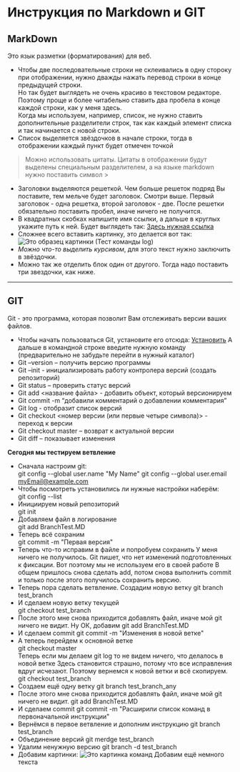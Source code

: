 
# Инструкция по Markdown и GIT

## MarkDown
Это язык разметки (форматирования) для веб.   
* Чтобы две последовательные строки не склеивались в одну стороку при отображении, нужно дважды нажать перевод строки в конце предыдущей строки.   
Но так будет выглядеть не очень красиво в текстовом редакторе.  
Поэтому проще и более читабельно ставить два пробела в конце каждой строки, как у меня здесь.  
Когда мы используем, например, список, не нужно ставить дополнительные разделители строк, так как каждый элемент списка и так начинается с новой строки.
* Список выделяется звёздочков в начале строки, тогда в отображении каждый пункт будет отмечен точкой
> Можно использовать цитаты. Цитаты в отображении будут выделены специальным разделителем, а на языке markdown нужно поставить символ >  
* Заголовки выделяются решеткой. Чем больше решеток подряд Вы поставите, тем мельче будет заголовок. Смотри выше. Первый заголовок - одна решетка, второй заголовок - две. После решетки обязательно поставить пробел, иначе ничего не получится.
* В квадратных скобках напишите имя ссылки, а дальше в круглых укажите путь к ней. Будет выглядеть так: [Здесь нужная ссылка](https://learn.microsoft.com/ru-ru/contribute/markdown-reference)
* Сложнее всего вставить картинку, это делается вот так: ![Это образец картинки (Тест команды log)](TestLog.jpg)
* *Можно что-то выделить курсивом*, для этого текст нужно заключить в звёздочки.  
* Можно так же отделить блок один от другого. Тогда надо поставить три звездочки, как ниже.
***
## GIT
Git - это программа, которая позволит Вам отслеживать версии ваших файлов.
* Чтобы начать пользоваться Git, установите его отсюда: [Установить](https://git-scm.com/downloads)
А дальше в командной строке введите нужную команду (предварительно не забудьте перейти в нужный каталог)
* Git –version – получить версию программы
* Git –init  - инициализировать работу контролера версий (создать репозиторий)
* Git status – проверить статус версий
* Git add <название файла> -  добавить объект, который версионируем
* Git commit -m “добавили комментарий о добавлении комментария”
* Git log  - отобразит список версий
* Git checkout <номер версии (или первые четыре символа)>  - переход к версии
* Git checkout master – возврат к актуальной версии
* Git diff – показывает изменения

**Сегодня мы тестируем ветвление**
* Сначала настроим git:  
git config --global user.name "My Name"
git config --global user.email myEmail@example.com
* Чтобы посмотреть установились ли нужные настройки наберём:  
git config --list
* Инициируем новый репозиторий  
git init  
* Добавляем файл в логирование  
git add BranchTest.MD
* Теперь всё сохраним  
git commit -m "Первая версия"
* Теперь что-то исправим в файле и попробуем сохранить
У меня ничего не получилось. Git пишет, что нет изменений подготовленных к фиксации. Вот поэтому мы не используем его в своей работе
В общем пришлось снова сделать add, потом снова выполнить commit и только после этого получилось сохранить версию. 
* Теперь пора сделать ветвление. Создадим новую ветку
git branch test_branch
* И сделаем новую ветку текущей  
git checkout test_branch
* После этого мне снова приходится добавлять файл, иначе мой git ничего не видит. Ну ОК, добавим
git add BranchTest.MD
* И сделаем commit
git commit -m "Изменения в новой ветке"
* А теперь перейдем к основной ветке  
git checkout master  
Теперь если мы делаем 
git log
то не видем ничего, что делалось в новой ветке
Здесь становится страшно, потому что все исправления вдруг исчезают. Поэтому вернемся к новой ветки и всё скопируем.
git checkout test_branch
* Создаем ещё одну ветку
git branch test_branch_any
* После этого мне снова приходится добавлять файл, иначе мой git ничего не видит. 
git add BranchTest.MD
* И сделаем commit
git commit -m "Расширили список команд в первоначальной инструкции"
* Вернёмся в первое ветвление и дополним инструкцию 
git branch test_branch
* Объединение версий
git merdge test_branch
* Удалим ненужную версию
git branch -d test_branch
* Добавим картинки: 
![Это картинка команд](Screenshot_1.jpg)
Добавим ещё немного текста
